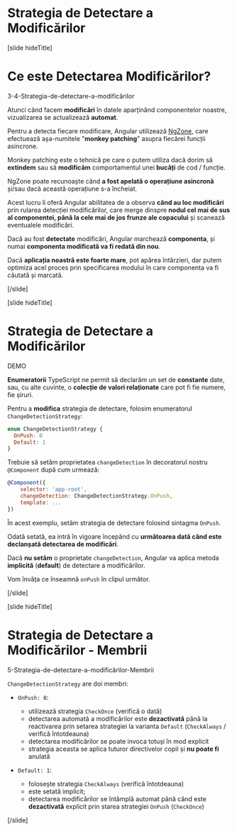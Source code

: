 # Strategia de Detectare a Modificărilor

[slide hideTitle]

# Ce este Detectarea Modificărilor?

3-4-Strategia-de-detectare-a-modificărilor

Atunci când facem **modificări** în datele aparținând componentelor noastre, vizualizarea se actualizează **automat**.

Pentru a detecta fiecare modificare, Angular utilizează [NgZone](https://angular.io/guide/zone), care efectuează așa-numitele "**monkey patching**" asupra fiecărei funcții asincrone.

Monkey patching este o tehnică pe care o putem utiliza dacă dorim să **extindem** sau să **modificăm** comportamentul unei **bucăți** de cod / funcție.

NgZone poate recunoaște când **a fost apelată o operațiune asincronă** și/sau dacă această operațiune s-a încheiat. 

Acest lucru îi oferă Angular abilitatea de a observa **când au loc modificări** prin rularea detecției modificărilor, care merge dinspre **nodul cel mai de sus al componentei, până la cele mai de jos frunze ale copacului** și scanează eventualele modificări.

Dacă au fost **detectate** modificări, Angular marchează **componenta**, și numai **componenta modificată va fi redată din nou**.

Dacă **aplicația noastră este foarte mare**, pot apărea întârzieri, dar putem optimiza acel proces prin specificarea modului în care componenta va fi căutată și marcată.  

[/slide]

[slide hideTitle]

# Strategia de Detectare a Modificărilor

DEMO

**Enumeratorii** TypeScript ne permit să declarăm un set de **constante** date, sau, cu alte cuvinte, o **colecție de valori relaționate** care pot fi fie numere, fie șiruri. 

Pentru a **modifica** strategia de detectare, folosim enumeratorul `ChangeDetectionStrategy`:

```js
enum ChangeDetectionStrategy {
  OnPush: 0
  Default: 1
}
```

Trebuie să setăm proprietatea `changeDetection` în decoratorul nostru `@Component` după cum urmează:

```js
@Component({
    selector: 'app-root',
    changeDetection: ChangeDetectionStrategy.OnPush,
    template: ...
})
```

În acest exemplu, setăm strategia de detectare folosind sintagma `OnPush`.

Odată setată, ea intră în vigoare începând cu  **următoarea dată când este declanșată detectarea de modificări**.

Dacă **nu setăm** o proprietate `changeDetection`, Angular va aplica metoda **implicită** (**default**) de detectare a modificărilor.

Vom învăța ce înseamnă `onPush` în clipul următor.

[/slide]

[slide hideTitle]

# Strategia de Detectare a Modificărilor - Membrii

5-Strategia-de-detectare-a-modificărilor-Membrii

`ChangeDetectionStrategy` are doi membri:

- `OnPush: 0`:
  - utilizează strategia `CheckOnce` (verifică o dată)
  - detectarea automată a modificărilor este **dezactivată** până la reactivarea prin setarea strategiei la varianta `Default` (`CheckAlways` / verifică întotdeauna)
  - detectarea modificărilor se poate invoca totuși în mod explicit
  - strategia aceasta se aplica tuturor directivelor copil și **nu poate fi** anulată
  
- `Default: 1`:
  - folosește strategia `CheckAlways` (verifică întotdeauna)
  - este setată implicit;
  - detectarea modificărilor se întâmplă automat până când este **dezactivată** explicit prin starea strategiei `OnPush` (`CheckOnce`)

[/slide]
